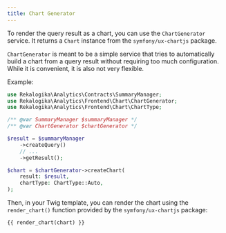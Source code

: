 ```yaml
---
title: Chart Generator
---
```


To render the query result as a chart, you can use the `ChartGenerator` service.
It returns a `Chart` instance from the `symfony/ux-chartjs` package.

`ChartGenerator` is meant to be a simple service that tries to automatically
build a chart from a query result without requiring too much configuration.
While it is convenient, it is also not very flexible.

Example:

```php
use Rekalogika\Analytics\Contracts\SummaryManager;
use Rekalogika\Analytics\Frontend\Chart\ChartGenerator;
use Rekalogika\Analytics\Frontend\Chart\ChartType;

/** @var SummaryManager $summaryManager */
/** @var ChartGenerator $chartGenerator */

$result = $summaryManager
    ->createQuery()
    // ...
    ->getResult();

$chart = $chartGenerator->createChart(
    result: $result,
    chartType: ChartType::Auto,
);
```

Then, in your Twig template, you can render the chart using the `render_chart()`
function provided by the `symfony/ux-chartjs` package:

```twig
{{ render_chart(chart) }}
```